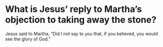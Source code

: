 # What is Jesus’ reply to Martha’s objection to taking away the stone?

Jesus said to Martha, “Did I not say to you that, if you believed, you would see the glory of God.”
